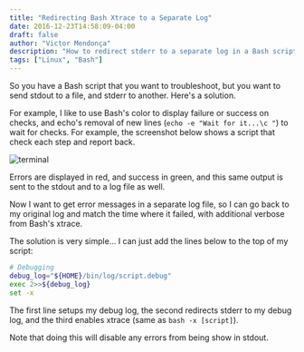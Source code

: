 ```yaml
---
title: "Redirecting Bash Xtrace to a Separate Log"
date: 2016-12-23T14:58:09-04:00
draft: false
author: "Victor Mendonça"
description: "How to redirect stderr to a separate log in a Bash script."
tags: ["Linux", "Bash"]
---
```



So you have a Bash script that you want to troubleshoot, but you want to send stdout to a file, and stderr to another. Here's a solution.

For example, I like to use Bash's color to display failure or success on checks, and echo's removal of new lines (`echo -e "Wait for it...\c "`) to wait for checks. For example, the screenshot below shows a script that check each step and report back.

![terminal](https://i.imgur.com/H3Bm6s7.png)

Errors are displayed in red, and success in green, and this same output is sent to the stdout and to a log file as well.

Now I want to get error messages in a separate log file, so I can go back to my original log and match the time where it failed, with additional verbose from Bash's xtrace.

The solution is very simple... I can just add the lines below to the top of my script:

```bash
# Debugging
debug_log="${HOME}/bin/log/script.debug"
exec 2>>${debug_log}
set -x
```

The first line setups my debug log, the second redirects stderr to my debug log, and the third enables xtrace (same as `bash -x [script]`).

Note that doing this will disable any errors from being show in stdout.
